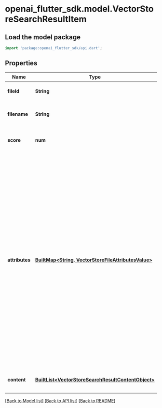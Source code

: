 # openai_flutter_sdk.model.VectorStoreSearchResultItem

## Load the model package
```dart
import 'package:openai_flutter_sdk/api.dart';
```

## Properties
Name | Type | Description | Notes
------------ | ------------- | ------------- | -------------
**fileId** | **String** | The ID of the vector store file. | 
**filename** | **String** | The name of the vector store file. | 
**score** | **num** | The similarity score for the result. | 
**attributes** | [**BuiltMap&lt;String, VectorStoreFileAttributesValue&gt;**](VectorStoreFileAttributesValue.md) | Set of 16 key-value pairs that can be attached to an object. This can be  useful for storing additional information about the object in a structured  format, and querying for objects via API or the dashboard. Keys are strings  with a maximum length of 64 characters. Values are strings with a maximum  length of 512 characters, booleans, or numbers.  | 
**content** | [**BuiltList&lt;VectorStoreSearchResultContentObject&gt;**](VectorStoreSearchResultContentObject.md) | Content chunks from the file. | 

[[Back to Model list]](../README.md#documentation-for-models) [[Back to API list]](../README.md#documentation-for-api-endpoints) [[Back to README]](../README.md)


